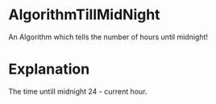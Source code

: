 # AlgorithmTillMidNight
An Algorithm which tells the number of hours until midnight!

# Explanation

The time untill midnight 24 - current hour.
